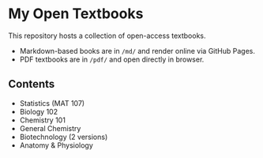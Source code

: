# My Open Textbooks

This repository hosts a collection of open-access textbooks.

- Markdown-based books are in `/md/` and render online via GitHub Pages.
- PDF textbooks are in `/pdf/` and open directly in browser.

## Contents
- Statistics (MAT 107)
- Biology 102
- Chemistry 101
- General Chemistry
- Biotechnology (2 versions)
- Anatomy & Physiology
